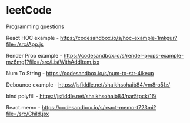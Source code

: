 # leetCode
Programming questions

React HOC example - https://codesandbox.io/s/hoc-example-1mkgur?file=/src/App.js

Render Prop example - https://codesandbox.io/s/render-props-example-mz6mg1?file=/src/ListWithAddItem.jsx

Num To String - https://codesandbox.io/s/num-to-str-4ikeup

Debounce example - https://jsfiddle.net/shaikhsohaib84/vm8ro5fz/

bind polyfill - https://jsfiddle.net/shaikhsohaib84/nar5tpck/16/

React.memo - https://codesandbox.io/s/react-memo-t723mi?file=/src/Child.jsx
